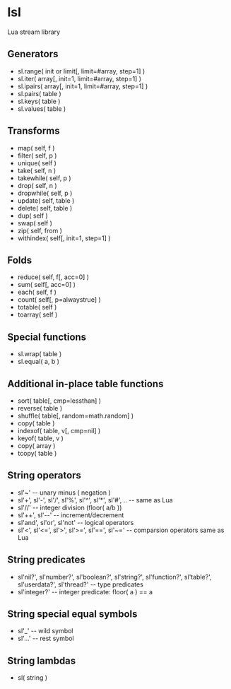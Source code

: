 # lsl
Lua stream library

## Generators
* sl.range( init or limit[, limit=#array, step=1] )
* sl.iter( array[, init=1, limit=#array, step=1] )
* sl.ipairs( array[, init=1, limit=#array, step=1] )
* sl.pairs( table )
* sl.keys( table )
* sl.values( table )

## Transforms
* map( self, f )
* filter( self, p )
* unique( self )
* take( self, n )
* takewhile( self, p )
* drop( self, n )
* dropwhile( self, p )
* update( self, table )
* delete( self, table )
* dup( self )
* swap( self )
* zip( self, from )
* withindex( self[, init=1, step=1] )

## Folds
* reduce( self, f[, acc=0] )
* sum( self[, acc=0] )
* each( self, f )
* count( self[, p=alwaystrue] )
* totable( self )
* toarray( self )

## Special functions
* sl.wrap( table )
* sl.equal( a, b )

## Additional in-place table functions
* sort( table[, cmp=lessthan] )
* reverse( table )
* shuffle( table[, random=math.random] )
* copy( table )
* indexof( table, v[, cmp=nil] )
* keyof( table, v )
* copy( array )
* tcopy( table )

## String operators
* sl'~' -- unary minus ( negation )
* sl'+', sl'-', sl'/', sl'%', sl'^', sl'\*', sl'#', .. -- same as Lua
* sl'//' -- integer division (floor( a/b ))
* sl'++', sl'\--' -- increment/decrement
* sl'and', sl'or', sl'not' -- logical operators
* sl'<', sl'<=', sl'>', sl'>=', sl'==', sl'~=' -- comparsion operators same as Lua

## String predicates
* sl'nil?', sl'number?', sl'boolean?', sl'string?', sl'function?', sl'table?', sl'userdata?', sl'thread?' -- type predicates
* sl'integer?' -- integer predicate: floor( a ) == a

## String special equal symbols
* sl'\_' -- wild symbol
* sl'...' -- rest symbol

## String lambdas
* sl( string )

